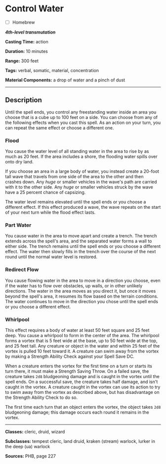 # Control Water

- [ ] Homebrew

***4th-level transmutation***

**Casting Time:** action

**Duration:** 10 minutes

**Range:** 300 feet

**Tags:** verbal, somatic, material, concentration

**Material Components:** a drop of water and a pinch of dust

---

## Description
Until the spell ends, you control any freestanding water inside an area you choose that is a cube up to 100 feet on a side.
You can choose from any of the following effects when you cast this spell.
As an action on your turn, you can repeat the same effect or choose a different one.

### Flood
You cause the water level of all standing water in the area to rise by as much as 20 feet.
If the area includes a shore, the flooding water spills over onto dry land.

If you choose an area in a large body of water, you instead create a 20-foot tall wave that travels from one side of the area to the other and then crashes down.
Any *huge* or smaller vehicles in the wave's path are carried with it to the other side.
Any *huge* or smaller vehicles struck by the wave have a 25 percent chance of capsizing.

The water level remains elevated until the spell ends or you choose a different effect.
If this effect produced a wave, the wave repeats on the start of your next turn while the flood effect lasts.

### Part Water
You cause water in the area to move apart and create a trench.
The trench extends across the spell's area, and the separated water forms a wall to either side.
The trench remains until the spell ends or you choose a different effect.
The water then slowly fills in the trench over the course of the next round until the normal water level is restored.

### Redirect Flow
You cause flowing water in the area to move in a direction you choose, even if the water has to flow over obstacles, up walls, or in other unlikely directions.
The water in the area moves as you direct it, but once it moves beyond the spell's area, it resumes its flow based on the terrain conditions.
The water continues to move in the direction you chose until the spell ends or you choose a different effect.

### Whirlpool
This effect requires a body of water at least 50 feet square and 25 feet deep.
You cause a whirlpool to form in the center of the area.
The whirlpool forms a vortex that is 5 feet wide at the base, up to 50 feet wide at the top, and 25 feet tall.
Any creature or object in the water and within 25 feet of the vortex is pulled 10 feet toward it.
A creature can swim away from the vortex by making a Strength Ability Check against your Spell Save DC.

When a creature enters the vortex for the first time on a turn or starts its turn there, it must make a Strength Saving Throw.
On a failed save, the creature takes `2d8` bludgeoning damage and is caught in the vortex until the spell ends.
On a successful save, the creature takes half damage, and isn't caught in the vortex.
A creature caught in the vortex can use its action to try to swim away from the vortex as described above, but has disadvantage on the Strength Ability Check to do so.

The first time each turn that an object enters the vortex, the object takes `2d8` bludgeoning damage; this damage occurs each round it remains in the vortex.

---

**Classes:** cleric, druid, wizard

**Subclasses:** tempest cleric, land druid, kraken (stream) warlock, lurker in the deep (ua) warlock

**Sources:** PHB, page 227

<!-- QA Pass: Very Poor 👎 -->
